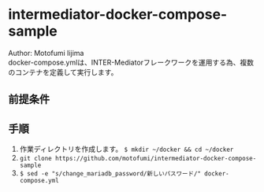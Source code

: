 # intermediator-docker-compose-sample
Author: Motofumi Iijima  
docker-compose.ymlは、INTER-Mediatorフレークワークを運用する為、複数のコンテナを定義して実行します。


## 前提条件


## 手順
1. 作業ディレクトリを作成します。
```$ mkdir ~/docker && cd ~/docker```
2. `git clone https://github.com/motofumi/intermediator-docker-compose-sample`
3. `$ sed -e "s/change_mariadb_password/新しいパスワード/" docker-compose.yml`







